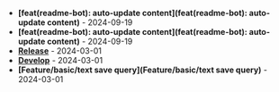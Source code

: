 * **[feat(readme-bot): auto-update content](feat(readme-bot): auto-update content)** - 2024-09-19
* **[feat(readme-bot): auto-update content](feat(readme-bot): auto-update content)** - 2024-09-19
* **[Release](Release)** - 2024-03-01
* **[Develop](Develop)** - 2024-03-01
* **[Feature/basic/text save query](Feature/basic/text save query)** - 2024-03-01